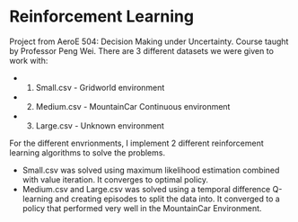# Reinforcement Learning

Project from AeroE 504: Decision Making under Uncertainty. Course taught by Professor Peng Wei.
There are 3 different datasets we were given to work with:
 *  1. Small.csv - Gridworld environment
 *  2. Medium.csv - MountainCar Continuous environment
 *  3. Large.csv - Unknown environment 
 
 For the different envrionments, I implement 2 different reinforcement learning algorithms to solve the problems.
 * Small.csv was solved using maximum likelihood estimation combined with value iteration. It converges to optimal policy.
 * Medium.csv and Large.csv was solved using a temporal difference Q-learning and creating episodes to split the data into. It converged to a policy that performed very well in the MountainCar Environment.
 
